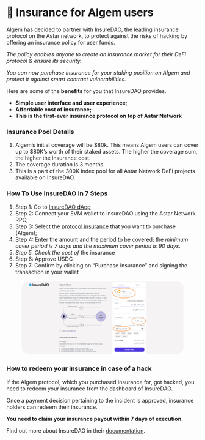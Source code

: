 # 🐚 Insurance for Algem users

Algem has decided to partner with InsureDAO, the leading insurance protocol on the Astar network, to protect against the risks of hacking by offering an insurance policy for user funds.

_The policy enables anyone to create an insurance market for their DeFi protocol & ensure its security._

_You can now purchase insurance for your staking position on Algem and protect it against smart contract vulnerabilities._

Here are some of the **benefits** for you that InsureDAO provides.

* **Simple user interface and user experience;**
* **Affordable cost of insurance;**
* **This is the first-ever insurance protocol on top of Astar Network**

### **Insurance Pool Details**

1. Algem’s initial coverage will be $80k. This means Algem users can cover up to $80K’s worth of their staked assets. The higher the coverage sum, the higher the insurance cost.
2. The coverage duration is 3 months.
3. This is a part of the 300K index pool for all Astar Network DeFi projects available on InsureDAO.

### How To Use InsureDAO In 7 Steps

1. Step 1: Go to [InsureDAO dApp](https://staging.insuredao.fi/astar)
2. Step 2: Connect your EVM wallet to InsureDAO using the Astar Network RPC;
3. Step 3: Select the [protocol insurance](https://staging.insuredao.fi/astar/covers/0x37D65A2f66d022b3F1739dEDcA1DfA076526D53E) that you want to purchase (Algem);
4. Step 4: Enter the amount and the period to be covered; the _minimum cover period is 7 days and the maximum cover period is 90 days._
5. _Step 5. Check the cost of_ the insurance
6. Step 6: Approve USDC
7. Step 7: Confirm by clicking on “Purchase Insurance” and signing the transaction in your wallet

<figure><img src="../../Indonesian/.gitbook/assets/InsureDAO.png" alt=""><figcaption></figcaption></figure>

### How to redeem your insurance in case of a hack

If the Algem protocol, which you purchased insurance for, got hacked, you need to redeem your insurance from the dashboard of InsureDAO.

Once a payment decision pertaining to the incident is approved, insurance holders can redeem their insurance.

**You need to claim your insurance payout within 7 days of execution.**

Find out more about InsureDAO in their [documentation](https://insuredao.gitbook.io/insuredao/).
